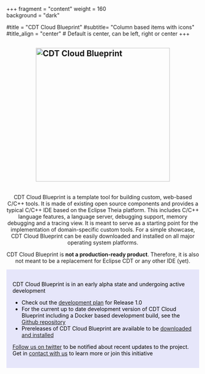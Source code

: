 +++
fragment = "content"
weight = 160    
background = "dark"

#title = "CDT Cloud Blueprint"
#subtitle= "Column based items with icons"
#title_align = "center" # Default is center, can be left, right or center
+++

<div style='margin-bottom: 2rem;'>
<h2>
<img src="images/CDTCloudBlueprintLogo.png" alt="CDT Cloud Blueprint" style="display: block; margin: auto; width: 350px;" />
</h2>
</div>

<p style='text-align: center;'>
CDT Cloud Blueprint is a template tool for building custom, web-based C/C++ tools. It is made of existing open source components and provides a typical C/C++ IDE based on the Eclipse Theia platform. This includes C/C++ language features, a language server, debugging support, memory debugging and a tracing view. It is meant to serve as a starting point for the implementation of domain-specific custom tools. For a simple showcase, CDT Cloud Blueprint can be easily downloaded and installed on all major operating system platforms.
</p>
<p style='text-align: center;'>CDT Cloud Blueprint is <b>not a production-ready product</b>. Therefore, it is also not meant to be a replacement for Eclipse CDT or any other IDE (yet).</p>

<div style='background: lavender;color: black;padding: 1rem'>

CDT Cloud Blueprint is in an early alpha state and undergoing active development

* Check out the [development plan](https://github.com/eclipse-cdt-cloud/cdt-cloud-blueprint/milestone/1) for Release 1.0
* For the current up to date development version of CDT Cloud Blueprint including a Docker based development build, see the [Github repository](https://github.com/eclipse-cdt-cloud/cdt-cloud-blueprint)
* Prereleases of CDT Cloud Blueprint are available to be [downloaded and installed](https://download.eclipse.org/theia/cdt-cloud/)

[Follow us on twitter](https://twitter.com/CdtCloud") to be notified about recent updates to the project. Get in [contact with us](/contact) to learn more or join this initiative

</div>
